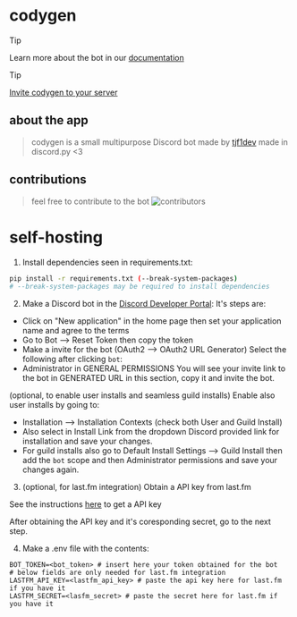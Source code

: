 # codygen

> [!TIP]
> Learn more about the bot in our [documentation](https://github.com/tjf1dev/codygen/wiki)

> [!TIP]
> [Invite codygen to your server](https://discord.com/oauth2/authorize?client_id=1337509693874245682&permissions=8&integration_type=0&scope=bot)

## about the app
> codygen is a small multipurpose Discord bot made by [tjf1dev](https://github.com/tjf1dev)
> made in discord.py <3

## contributions
> feel free to contribute to the bot
![contributors](https://readme-contribs.as93.net/contributors/tjf1dev/codygen)

# self-hosting
1. Install dependencies seen in requirements.txt:
```bash
pip install -r requirements.txt (--break-system-packages) 
# --break-system-packages may be required to install dependencies
```
2. Make a Discord bot in the [Discord Developer Portal](https://discord.com/developers/applications):
It's steps are:
- Click on "New application" in the home page then set your application name and agree to the terms
- Go to Bot --> Reset Token then copy the token
- Make a invite for the bot (OAuth2 --> OAuth2 URL Generator)
Select the following after clicking `bot`:
- Administrator in GENERAL PERMISSIONS
You will see your invite link to the bot in GENERATED URL in this section, copy it and invite the bot.

(optional, to enable user installs and seamless guild installs) Enable also user installs by going to:
- Installation --> Installation Contexts (check both User and Guild Install)
- Also select in Install Link from the dropdown Discord provided link for installation and save your changes.
- For guild installs also go to Default Install Settings --> Guild Install then add the `bot` scope and then Administrator permissions and save your changes again.

3. (optional, for last.fm integration) Obtain a API key from last.fm

See the instructions [here](https://www.last.fm/api/authentication) to get a API key

After obtaining the API key and it's coresponding secret, go to the next step.

4. Make a .env file with the contents:
```
BOT_TOKEN=<bot_token> # insert here your token obtained for the bot
# below fields are only needed for last.fm integration
LASTFM_API_KEY=<lastfm_api_key> # paste the api key here for last.fm if you have it
LASTFM_SECRET=<lasfm_secret> # paste the secret here for last.fm if you have it
```
